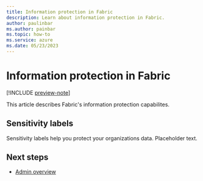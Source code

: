 ```yaml
---
title: Information protection in Fabric
description: Learn about information protection in Fabric.
author: paulinbar
ms.author: painbar
ms.topic: how-to
ms.service: azure
ms.date: 05/23/2023
---
```


# Information protection in Fabric

[!INCLUDE [preview-note](../includes/preview-note.md)]

This article describes Fabric's information protection capabilites.

## Sensitivity labels

Sensitivity labels help you protect your organizations data. Placeholder text.

## Next steps

* [Admin overview](../admin/admin-overview.md)